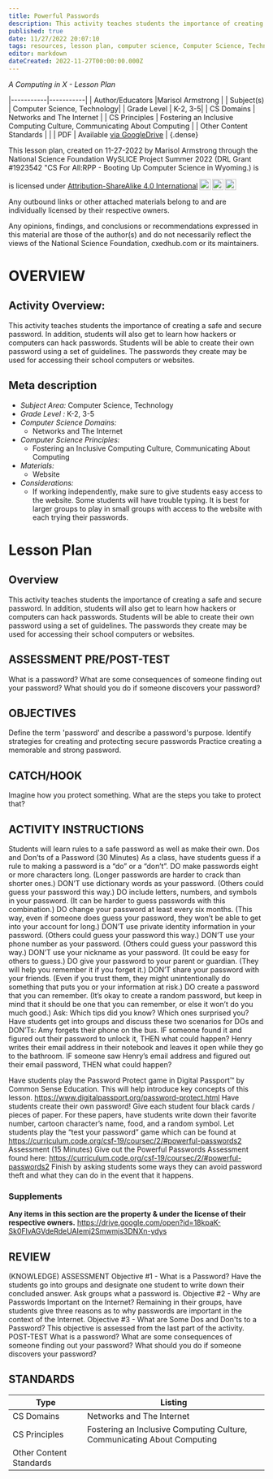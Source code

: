 ```yaml
---
title: Powerful Passwords
description: This activity teaches students the importance of creating a safe and secure password. In addition, students will also get to learn how hackers or computers can hack passwords. Students will be able to create their own password using a set of guidelines. The passwords they create may be used for accessing their school computers or websites.
published: true
date: 11/27/2022 20:07:10
tags: resources, lesson plan, computer science, Computer Science, Technology 
editor: markdown
dateCreated: 2022-11-27T00:00:00.000Z
---
```

*A Computing in X - Lesson Plan*

|-----------|-----------|
| Author/Educators |Marisol Armstrong |
| Subject(s) | Computer Science, Technology|
| Grade Level | K-2, 3-5|
| CS Domains | Networks and The Internet |
| CS Principles | Fostering an Inclusive Computing Culture, Communicating About Computing |
| Other Content Standards |  | 
| PDF | Available [via GoogleDrive]() |
{.dense}






This lesson plan, created on 11-27-2022 by Marisol Armstrong through the National Science Foundation WySLICE Project Summer 2022 (DRL Grant #1923542 "CS For All:RPP - Booting Up Computer Science in Wyoming.) is  <p xmlns:cc="http://creativecommons.org/ns#" >  is licensed under <a href="http://creativecommons.org/licenses/by-sa/4.0/?ref=chooser-v1" target="_blank" rel="license noopener noreferrer" style="display:inline-block;">Attribution-ShareAlike 4.0 International<img style="height:22px!important;margin-left:3px;vertical-align:text-bottom;" src="https://mirrors.creativecommons.org/presskit/icons/cc.svg?ref=chooser-v1"><img style="height:22px!important;margin-left:3px;vertical-align:text-bottom;" src="https://mirrors.creativecommons.org/presskit/icons/by.svg?ref=chooser-v1"><img style="height:22px!important;margin-left:3px;vertical-align:text-bottom;" src="https://mirrors.creativecommons.org/presskit/icons/sa.svg?ref=chooser-v1"></a></p>


Any outbound links or other attached materials belong to and are individually licensed by their respective owners. 


Any opinions, findings, and conclusions or recommendations expressed in this material are those of the author(s) and do not necessarily reflect the views of the National Science Foundation, cxedhub.com or its maintainers.


# OVERVIEW
## Activity Overview:  
This activity teaches students the importance of creating a safe and secure password. In addition, students will also get to learn how hackers or computers can hack passwords. Students will be able to create their own password using a set of guidelines. The passwords they create may be used for accessing their school computers or websites.
## Meta description
+ *Subject Area:* Computer Science, Technology 
+ *Grade Level :* K-2, 3-5 
+ *Computer Science Domains:*
   + Networks and The Internet
+ *Computer Science Principles:*
   + Fostering an Inclusive Computing Culture, Communicating About Computing
+ *Materials:* 
   + Website
+ *Considerations:*
   + If working independently, make sure to give students easy access to the website. Some students will have trouble typing. It is best for larger groups to play in small groups with access to the website with each trying their passwords.


# Lesson Plan
## Overview
This activity teaches students the importance of creating a safe and secure password. In addition, students will also get to learn how hackers or computers can hack passwords. Students will be able to create their own password using a set of guidelines. The passwords they create may be used for accessing their school computers or websites.
## ASSESSMENT PRE/POST-TEST
What is a password?
What are some consequences of someone finding out your password?
What should you do if someone discovers your password?
## OBJECTIVES
Define the term 'password' and describe a password's purpose.
Identify strategies for creating and protecting secure passwords
Practice creating a memorable and strong password.


## CATCH/HOOK
Imagine how you protect something. What are the steps you take to protect that?


## ACTIVITY INSTRUCTIONS
Students will learn rules to a safe password as well as make their own.
Dos and Don’ts of a Password  (30 Minutes)
As a class, have students guess if a rule to making a password is a “do” or a “don’t”. 
DO make passwords eight or more characters long. (Longer passwords are harder to crack than shorter ones.)
DON’T use dictionary words as your password. (Others could guess your password this way.)
DO include letters, numbers, and symbols in your password. (It can be harder to guess passwords with this combination.)
DO change your password at least every six months. (This way, even if someone does guess your password, they won’t be able to get into your account for long.)
DON’T use private identity information in your password. (Others could guess your password this way.)
DON’T use your phone number as your password. (Others could guess your password this way.)
DON’T use your nickname as your password. (It could be easy for others to guess.)
DO give your password to your parent or guardian. (They will help you remember it if you forget it.)
DON’T share your password with your friends. (Even if you trust them, they might unintentionally do something that puts you or your information at risk.)
DO create a password that you can remember. (It’s okay to create a random password, but keep in mind that it should be one that you can remember, or else it won’t do you much good.)
Ask: Which tips did you know? Which ones surprised you?
Have students get into groups and discuss these two scenarios for DOs and DON’Ts:
Amy forgets their phone on the bus. IF someone found it and figured out their password to unlock it, THEN what could happen? 
Henry writes their email address in their notebook and leaves it open while they go to the bathroom. IF someone saw Henry’s email address and figured out their email password, THEN what could happen? 


Have students play the Password Protect game in Digital Passport™ by Common Sense Education. This will help introduce key concepts of this lesson. https://www.digitalpassport.org/password-protect.html 
Have students create their own password! Give each student four black cards / pieces of paper. For these papers, have students write down their favorite number, cartoon character’s name, food, and a random symbol. 
Let students play the “test your password” game which can be found at https://curriculum.code.org/csf-19/coursec/2/#powerful-passwords2
Assessment (15 Minutes)
Give out the Powerful Passwords Assessment found here: https://curriculum.code.org/csf-19/coursec/2/#powerful-passwords2 
Finish by asking students some ways they can avoid password theft and what they can do in the event that it happens.


### Supplements
**Any items in this section are the property & under the license of their respective owners.**
https://drive.google.com/open?id=18kpaK-Sk0FlvAGVdeRdeUAIemj2Smwmjs3DNXn-ydys




## REVIEW
(KNOWLEDGE) ASSESSMENT
Objective #1 - What is a Password?
Have the students go into groups and designate one student to write down their concluded answer. Ask groups what a password is.
Objective #2 - Why are Passwords Important on the Internet?
Remaining in their groups, have students give three reasons as to why passwords are important in the context of the Internet.
Objective #3 - What are Some Dos and Don'ts to a Password?
This objective is assessed from the last part of the activity.
POST-TEST
What is a password?
What are some consequences of someone finding out your password?
What should you do if someone discovers your password?
## STANDARDS        
| Type | Listing | 
|-----------|-----------|
| CS Domains  | Networks and The Internet|
| CS Principles   | Fostering an Inclusive Computing Culture, Communicating About Computing|
| Other Content Standards |   |
